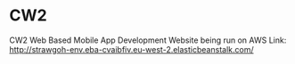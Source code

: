 # CW2
CW2 Web Based Mobile App Development
Website being run on AWS Link: http://strawgoh-env.eba-cvaibfiv.eu-west-2.elasticbeanstalk.com/
